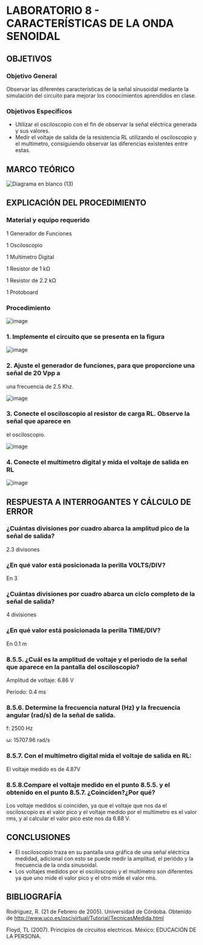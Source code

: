 # LABORATORIO 8 - CARACTERÍSTICAS DE LA ONDA SENOIDAL

## OBJETIVOS
### Objetivo General

Observar las diferentes características de la señal sinusoidal mediante la simulación del circuito para mejorar los conocimientos aprendidos en clase.

### Objetivos Específicos
- Utilizar el osciloscopio con el fin de observar la señal eléctrica generada y sus valores. 
- Medir el voltaje de salida de la resistencia RL utilizando el osciloscopio y el multímetro, consiguiendo observar las diferencias existentes entre estas.  
## MARCO TEÓRICO

![Diagrama en blanco (13)](https://user-images.githubusercontent.com/105606339/185688849-2269b7db-c720-40ce-b958-73ad60e077a7.png)

## EXPLICACIÓN DEL PROCEDIMIENTO

### Material y equipo requerido

1 Generador de Funciones

1 Osciloscopio

1 Multímetro Digital

1 Resistor de 1 kΩ

1 Resistor de 2.2 kΩ

1 Protoboard

### Procedimiento

![image](https://user-images.githubusercontent.com/105606339/185451551-a237736a-1530-4398-9762-2609e283b3e8.png)

### 1. Implemente el circuito que se presenta en la figura 

![image](https://user-images.githubusercontent.com/105606339/185542969-84a44735-06f6-4e74-9d04-23490d22849a.png)

### 2. Ajuste el generador de funciones, para que proporcione una señal de 20 Vpp a
una frecuencia de 2.5 Khz.

![image](https://user-images.githubusercontent.com/105606339/185542832-2091fb73-43f7-4f46-a12b-be7724582114.png)

### 3. Conecte el osciloscopio al resistor de carga RL. Observe la señal que aparece en
el osciloscopio.

![image](https://user-images.githubusercontent.com/105606339/185670003-5ea512b8-1043-4675-9ff3-46a5c9816150.png)

### 4. Conecte el multímetro digital y mida el voltaje de salida en RL

![image](https://user-images.githubusercontent.com/105606339/185680255-3e7968db-d7ee-419b-a161-92d07c4dd4d9.png)

## RESPUESTA A INTERROGANTES Y CÁLCULO DE ERROR 

### ¿Cuántas divisiones por cuadro abarca la amplitud pico de la señal de salida?

2.3 divisones

### ¿En qué valor está posicionada la perilla VOLTS/DIV?

En 3

### ¿Cuántas divisiones por cuadro abarca un ciclo completo de la señal de salida?

4 divisiones 

### ¿En qué valor está posicionada la perilla TIME/DIV?

En 0.1 m

### 8.5.5. ¿Cuál es la amplitud de voltaje y el periodo de la señal que aparece en la pantalla del osciloscopio?

Amplitud de voltaje: 6.86 V

Periodo: 0.4 ms

### 8.5.6. Determine la frecuencia natural (Hz) y la frecuencia angular (rad/s) de la señal de salida.

f: 2500 Hz

ω: 15707.96 rad/s

### 8.5.7. Con el multímetro digital mida el voltaje de salida en RL:

El voltaje medido es de 4.87V

### 8.5.8.Compare el voltaje medido en el punto 8.5.5. y el obtenido en el punto 8.5.7. ¿Coinciden?¿Por qué?

Los voltaje medidos si coinciden, ya que el voltaje que nos da el osciloscopio es el valor pico y el voltaje medido por el multímetro es el valor rms, y al calcular el valor pico este nos da 6.88 V.

## CONCLUSIONES
- El osciloscopio traza en su pantalla una gráfica de una señal eléctrica medidad, adicional con esto se puede medir la amplitud, el periódo y la frecuencia de la onda sinusoidal.
- Los voltajes medidos por el osciloscopio y el multímetro son diferentes ya que uno mide el valor pico y el otro mide el valor rms.

## BIBLIOGRAFÍA

Rodriguez, R. (21 de Febrero de 2005). Universidad de Córdoba. Obtenido de http://www.uco.es/oscivirtual/Tutorial/TecnicasMedida.html

Floyd, TL (2007). Principios de circuitos electricos. México: EDUCACIÓN DE LA PERSONA.











